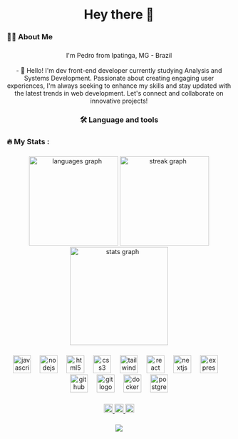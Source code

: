 <h1 align="center">Hey there 👋</h1>

###

<h3 align="left">👩‍💻  About Me</h3>

###

<p align="center">I'm Pedro from Ipatinga, MG - Brazil<br><br>- 🔭  Hello! I'm dev front-end developer currently studying Analysis and Systems Development. Passionate about creating engaging user experiences, I'm always seeking to enhance my skills and stay updated with the latest trends in web development. Let's connect and collaborate on innovative projects!</p>

###

<h3 align="center">🛠 Language and tools</h3>

###

<h3 align="left">🔥   My Stats :</h3>

###

<div align="center">
  <img src="https://github-readme-stats.vercel.app/api/top-langs?username=Souzaa1&locale=en&hide_title=false&layout=compact&card_width=320&langs_count=10&theme=omni&hide_border=true&order=2&custom_title=Languages" height="200" alt="languages graph"  />
  <img src="https://streak-stats.demolab.com?user=Souzaa1&locale=en&mode=daily&theme=omni&hide_border=true&border_radius=5&order=3" height="200" alt="streak graph"  />
  <img src="https://github-readme-stats.vercel.app/api?username=Souzaa1&hide_title=false&hide_rank=false&show_icons=false&include_all_commits=true&count_private=true&disable_animations=false&theme=omni&locale=en&hide_border=true&order=1" height="220" alt="stats graph"  />
</div>

###

<div align="center">
  <img src="https://skillicons.dev/icons?i=js" height="40" alt="javascript logo"  />
  <img width="12" />
  <img src="https://skillicons.dev/icons?i=nodejs" height="40" alt="nodejs logo"  />
  <img width="12" />
  <img src="https://skillicons.dev/icons?i=html" height="40" alt="html5 logo"  />
  <img width="12" />
  <img src="https://skillicons.dev/icons?i=css" height="40" alt="css3 logo"  />
  <img width="12" />
  <img src="https://skillicons.dev/icons?i=tailwind" height="40" alt="tailwindcss logo"  />
  <img width="12" />
  <img src="https://skillicons.dev/icons?i=react" height="40" alt="react logo"  />
  <img width="12" />
  <img src="https://skillicons.dev/icons?i=nextjs" height="40" alt="nextjs logo"  />
  <img width="12" />
  <img src="https://skillicons.dev/icons?i=express" height="40" alt="express logo"  />
  <img width="12" />
  <img src="https://skillicons.dev/icons?i=github" height="40" alt="github logo"  />
  <img width="12" />
  <img src="https://skillicons.dev/icons?i=git" height="40" alt="git logo"  />
  <img width="12" />
  <img src="https://skillicons.dev/icons?i=docker" height="40" alt="docker logo"  />
  <img width="12" />
  <img src="https://skillicons.dev/icons?i=postgres" height="40" alt="postgresql logo"  />
</div>

###

<div align="center">
  <a href="https://www.linkedin.com/in/pedro-alvess/" target="_blank">
    <img src="https://img.shields.io/static/v1?message=LinkedIn&logo=linkedin&label=&color=0077B5&logoColor=white&labelColor=#000000&style=flat" height="20" alt="linkedin logo"  />
  </a>
  <a href="https://www.instagram.com/pedroszalves/" target="_blank">
    <img src="https://img.shields.io/static/v1?message=Instagram&logo=instagram&label=&color=E4405F&logoColor=white&labelColor=#0000&style=flat" height="20" alt="instagram logo"  />
  </a>
  <a href="https://twitter.com/Pedropasaa" target="_blank">
    <img src="https://img.shields.io/static/v1?message=Twitter&logo=twitter&label=&color=1DA1F2&logoColor=white&labelColor=#0&style=flat" height="20" alt="twitter logo"  />
  </a>
</div>

###

<div align="center">
  <img src="https://visitor-badge.laobi.icu/badge?page_id=Souzaa1.Souzaa1&left_color=fuchsia&right_color=black"  />
</div>

###
